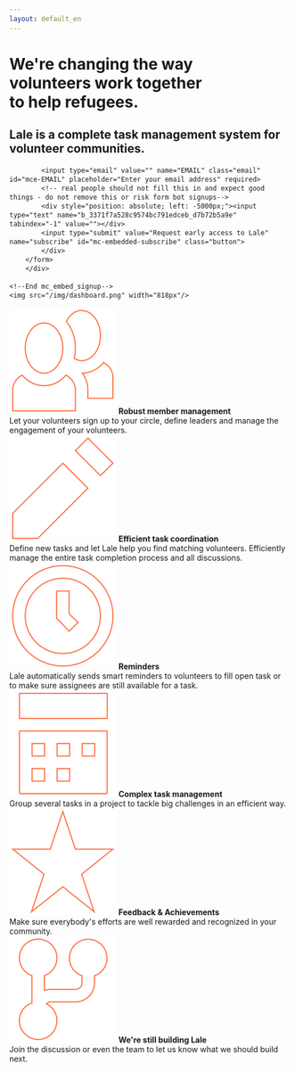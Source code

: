 ```yaml
---
layout: default_en
---
```


<style>.page-link.discover { border-color:#FF7043; }</style>

<div class="home">
  <div class="hero">
    <h1>We're changing the way<br/>volunteers work together<br/>to help refugees.</h1>
    <h2>Lale is a complete task management system for volunteer communities.</h2>
    <!-- Begin MailChimp Signup Form -->
		<!-- <link href="//cdn-images.mailchimp.com/embedcode/slim-081711.css" rel="stylesheet" type="text/css"> -->
		<style type="text/css">
			#mc_embed_signup{}
			/* Add your own MailChimp form style overrides in your site stylesheet or in this style block.
			   We recommend moving this block and the preceding CSS link to the HEAD of your HTML file. */
		</style>
		<div id="mc_embed_signup">
		<form action="//help.us11.list-manage.com/subscribe/post?u=3371f7a528c9574bc791edceb&amp;id=d7b72b5a9e" method="post" id="mc-embedded-subscribe-form" name="mc-embedded-subscribe-form" class="validate" target="_blank" novalidate>
		    <div id="mc_embed_signup_scroll">
			
			<input type="email" value="" name="EMAIL" class="email" id="mce-EMAIL" placeholder="Enter your email address" required>
		    <!-- real people should not fill this in and expect good things - do not remove this or risk form bot signups-->
		    <div style="position: absolute; left: -5000px;"><input type="text" name="b_3371f7a528c9574bc791edceb_d7b72b5a9e" tabindex="-1" value=""></div>
		    <input type="submit" value="Request early access to Lale" name="subscribe" id="mc-embedded-subscribe" class="button">
		    </div>
		</form>
		</div>

	<!--End mc_embed_signup-->
    <img src="/img/dashboard.png" width="818px"/>

  </div>
  <div class="homepage-features">
  	<div><img src="/img/homepage/member.svg"/> 
  		<b>Robust member management</b><br/>Let your volunteers sign up to your circle, define leaders and manage the engagement of your volunteers.
  	</div>
  	<div><img src="/img/homepage/pencil.svg"/> 
  		<b>Efficient task coordination</b><br/>Define new tasks and let Lale help you find matching volunteers. Efficiently manage the entire task completion process and all discussions.
  	</div>
  	<div><img src="/img/homepage/clock.svg"/>
  		<b>Reminders</b><br/>Lale automatically sends smart reminders to volunteers to fill open task or to make sure assignees are still available for a task.
  	</div>
  	<div><img src="/img/homepage/event.svg"/>
  		<b>Complex task management</b><br/>Group several tasks in a project to tackle big challenges in an efficient way.
  	</div>
  	<div><img src="/img/homepage/star.svg"/>
  		<b>Feedback & Achievements</b><br/>Make sure everybody's efforts are well rewarded and recognized in your community.
  	</div>
  	<div><img src="/img/homepage/fork.svg"/>
  		<b>We're still building Lale</b><br/>Join the discussion or even the team to let us know what we should build next.<br/><br/>
  	</div>
  </div>
</div>
